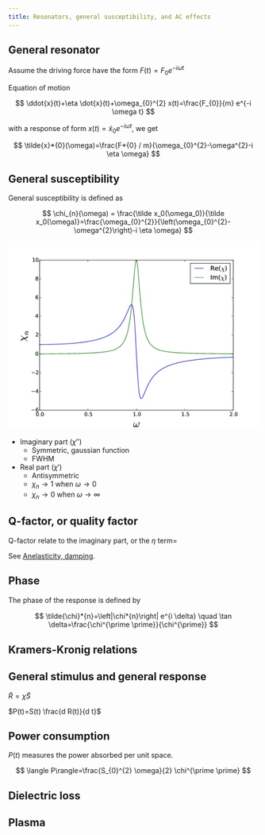 ```yaml
---
title: Resonators, general susceptibility, and AC effects
---
```


## General resonator

Assume the driving force have the form $F(t) = F_0 e^{-i \omega t}$

Equation of motion

$$ \ddot{x}(t)+\eta \dot{x}(t)+\omega_{0}^{2} x(t)=\frac{F_{0}}{m} e^{-i \omega t} $$

with a response of form $x(t) = \tilde x_0 e^{-i\omega t}$, we get

$$ \tilde{x}*{0}(\omega)=\frac{F*{0} / m}{\omega_{0}^{2}-\omega^{2}-i \eta \omega} $$

## General susceptibility

General susceptibility is defined as

$$ \chi_{n}(\omega) = \frac{\tilde x_0(\omega_0)}{\tilde x_0(\omega)}=\frac{\omega_{0}^{2}}{\left(\omega_{0}^{2}-\omega^{2}\right)-i \eta \omega} $$

![Real ($\chi'$) and imaginary ($\chi''$) part of susceptibility ($\chi$), as a function of $\omega / \omega_0$, where $\chi = \chi' + i\chi''$. via Bailey's course note](Untitled.jpeg)

- Imaginary part ($\chi''$)
  - Symmetric, gaussian function
  - FWHM
- Real part ($\chi'$)
  - Antisymmetric
  - $\chi_n \to 1$ when $\omega \to 0$
  - $\chi_n \to 0$ when $\omega \to \infty$

## Q-factor, or quality factor

Q-factor relate to the imaginary part, or the $\eta$ term=

See [Anelasticity, damping](https://www.notion.so/Anelasticity-damping-7793e6ac446e4b1293afd2661d44bb47).

## Phase

The phase of the response is deﬁned by

$$ \tilde{\chi}*{n}=\left|\chi*{n}\right| e^{i \delta} \quad \tan \delta=\frac{\chi^{\prime \prime}}{\chi^{\prime}} $$

## Kramers-Kronig relations

## General stimulus and general response

$\tilde{R}=\tilde{\chi} \tilde{S}$

$P(t)=S(t) \frac{d R(t)}{d t}$

## Power consumption

$P(t)$ measures the power absorbed per unit space.

$$ \langle P\rangle=\frac{S_{0}^{2} \omega}{2} \chi^{\prime \prime} $$

## Dielectric loss

## Plasma